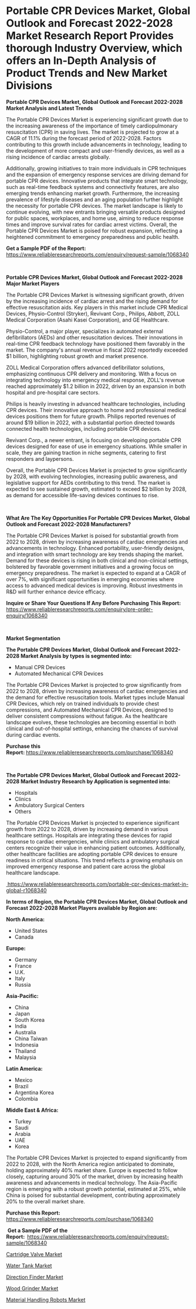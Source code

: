 <p><h1>Portable CPR Devices Market, Global Outlook and Forecast 2022-2028 Market Research Report Provides thorough Industry Overview, which offers an In-Depth Analysis of Product Trends and New Market Divisions</h1></p><p><strong>Portable CPR Devices Market, Global Outlook and Forecast 2022-2028 Market Analysis and Latest Trends</strong></p>
<p><p>The Portable CPR Devices Market is experiencing significant growth due to the increasing awareness of the importance of timely cardiopulmonary resuscitation (CPR) in saving lives. The market is projected to grow at a CAGR of 11.1% during the forecast period of 2022-2028. Factors contributing to this growth include advancements in technology, leading to the development of more compact and user-friendly devices, as well as a rising incidence of cardiac arrests globally.</p><p>Additionally, growing initiatives to train more individuals in CPR techniques and the expansion of emergency response services are driving demand for portable CPR devices. Innovative products that integrate smart technology, such as real-time feedback systems and connectivity features, are also emerging trends enhancing market growth. Furthermore, the increasing prevalence of lifestyle diseases and an aging population further highlight the necessity for portable CPR devices. The market landscape is likely to continue evolving, with new entrants bringing versatile products designed for public spaces, workplaces, and home use, aiming to reduce response times and improve survival rates for cardiac arrest victims. Overall, the Portable CPR Devices Market is poised for robust expansion, reflecting a heightened commitment to emergency preparedness and public health.</p></p>
<p><strong>Get a Sample PDF of the Report:&nbsp;</strong> <a href="https://www.reliableresearchreports.com/enquiry/request-sample/1068340?utm_campaign=3369&utm_medium=2&utm_source=Github&utm_content=ia&utm_term=21032025&utm_id=portable-cpr-devices-market-global-outlook-and-forecast-2022-2028">https://www.reliableresearchreports.com/enquiry/request-sample/1068340</a></p>
<p>&nbsp;</p>
<p><strong>Portable CPR Devices Market, Global Outlook and Forecast 2022-2028 Major Market Players</strong></p>
<p><p>The Portable CPR Devices Market is witnessing significant growth, driven by the increasing incidence of cardiac arrest and the rising demand for effective resuscitation aids. Key players in this market include CPR Medical Devices, Physio-Control (Stryker), Revivant Corp., Philips, Abbott, ZOLL Medical Corporation (Asahi Kasei Corporation), and GE Healthcare.</p><p>Physio-Control, a major player, specializes in automated external defibrillators (AEDs) and other resuscitation devices. Their innovations in real-time CPR feedback technology have positioned them favorably in the market. The company's annual revenue in fiscal 2022 reportedly exceeded $1 billion, highlighting robust growth and market presence.</p><p>ZOLL Medical Corporation offers advanced defibrillator solutions, emphasizing continuous CPR delivery and monitoring. With a focus on integrating technology into emergency medical response, ZOLL's revenue reached approximately $1.2 billion in 2022, driven by an expansion in both hospital and pre-hospital care sectors.</p><p>Philips is heavily investing in advanced healthcare technologies, including CPR devices. Their innovative approach to home and professional medical devices positions them for future growth. Philips reported revenues of around $19 billion in 2022, with a substantial portion directed towards connected health technologies, including portable CPR devices.</p><p>Revivant Corp., a newer entrant, is focusing on developing portable CPR devices designed for ease of use in emergency situations. While smaller in scale, they are gaining traction in niche segments, catering to first responders and laypersons.</p><p>Overall, the Portable CPR Devices Market is projected to grow significantly by 2028, with evolving technologies, increasing public awareness, and legislative support for AEDs contributing to this trend. The market is expected to see sustained growth, estimated to exceed $2 billion by 2028, as demand for accessible life-saving devices continues to rise. </p></p>
<p>&nbsp;</p>
<p><strong>What Are The Key Opportunities For Portable CPR Devices Market, Global Outlook and Forecast 2022-2028 Manufacturers?</strong></p>
<p><p>The Portable CPR Devices Market is poised for substantial growth from 2022 to 2028, driven by increasing awareness of cardiac emergencies and advancements in technology. Enhanced portability, user-friendly designs, and integration with smart technology are key trends shaping the market. Demand for these devices is rising in both clinical and non-clinical settings, bolstered by favorable government initiatives and a growing focus on emergency preparedness. The market is expected to expand at a CAGR of over 7%, with significant opportunities in emerging economies where access to advanced medical devices is improving. Robust investments in R&D will further enhance device efficacy.</p></p>
<p><strong>Inquire or Share Your Questions If Any Before Purchasing This Report:</strong> <a href="https://www.reliableresearchreports.com/enquiry/pre-order-enquiry/1068340?utm_campaign=3369&utm_medium=2&utm_source=Github&utm_content=ia&utm_term=21032025&utm_id=portable-cpr-devices-market-global-outlook-and-forecast-2022-2028">https://www.reliableresearchreports.com/enquiry/pre-order-enquiry/1068340</a></p>
<p>&nbsp;</p>
<p><strong>Market Segmentation</strong></p>
<p><strong>The Portable CPR Devices Market, Global Outlook and Forecast 2022-2028 Market Analysis by types is segmented into:</strong></p>
<p><ul><li>Manual CPR Devices</li><li>Automated Mechanical CPR Devices</li></ul></p>
<p><p>The Portable CPR Devices Market is projected to grow significantly from 2022 to 2028, driven by increasing awareness of cardiac emergencies and the demand for effective resuscitation tools. Market types include Manual CPR Devices, which rely on trained individuals to provide chest compressions, and Automated Mechanical CPR Devices, designed to deliver consistent compressions without fatigue. As the healthcare landscape evolves, these technologies are becoming essential in both clinical and out-of-hospital settings, enhancing the chances of survival during cardiac events.</p></p>
<p><strong>Purchase this Report:&nbsp;</strong><a href="https://www.reliableresearchreports.com/purchase/1068340?utm_campaign=3369&utm_medium=2&utm_source=Github&utm_content=ia&utm_term=21032025&utm_id=portable-cpr-devices-market-global-outlook-and-forecast-2022-2028">https://www.reliableresearchreports.com/purchase/1068340</a></p>
<p>&nbsp;</p>
<p><strong>The Portable CPR Devices Market, Global Outlook and Forecast 2022-2028 Market Industry Research by Application is segmented into:</strong></p>
<p><ul><li>Hospitals</li><li>Clinics</li><li>Ambulatory Surgical Centers</li><li>Others</li></ul></p>
<p><p>The Portable CPR Devices Market is projected to experience significant growth from 2022 to 2028, driven by increasing demand in various healthcare settings. Hospitals are integrating these devices for rapid response to cardiac emergencies, while clinics and ambulatory surgical centers recognize their value in enhancing patient outcomes. Additionally, other healthcare facilities are adopting portable CPR devices to ensure readiness in critical situations. This trend reflects a growing emphasis on improved emergency response and patient care across the global healthcare landscape.</p></p>
<p><a href="https://www.reliableresearchreports.com/portable-cpr-devices-market-in-global-r1068340?utm_campaign=3369&utm_medium=2&utm_source=Github&utm_content=ia&utm_term=21032025&utm_id=portable-cpr-devices-market-global-outlook-and-forecast-2022-2028">&nbsp;https://www.reliableresearchreports.com/portable-cpr-devices-market-in-global-r1068340</a></p>
<p><strong>In terms of Region, the Portable CPR Devices Market, Global Outlook and Forecast 2022-2028 Market Players available by Region are:</strong></p>
<p>
    <p> <strong> North America: </strong>
        <ul>
            <li>United States</li>
            <li>Canada</li>
        </ul>
        </p> 
    <p> <strong> Europe: </strong>
        <ul>
            <li>Germany</li>
            <li>France</li>
            <li>U.K.</li>
            <li>Italy</li>
            <li>Russia</li>
        </ul>
        </p> 
    <p> <strong> Asia-Pacific: </strong>
        <ul>
            <li>China</li>
            <li>Japan</li>
            <li>South Korea</li>
            <li>India</li>
            <li>Australia</li>
            <li>China Taiwan</li>
            <li>Indonesia</li>
            <li>Thailand</li>
            <li>Malaysia</li>
        </ul>
        </p> 
    <p> <strong> Latin America: </strong>
        <ul>
            <li>Mexico</li>
            <li>Brazil</li>
            <li>Argentina Korea</li>
            <li>Colombia</li>
        </ul>
        </p> 
    <p> <strong> Middle East & Africa: </strong>
        <ul>
            <li>Turkey</li>
            <li>Saudi</li>
            <li>Arabia</li>
            <li>UAE</li>
            <li>Korea</li>
        </ul>
    </p>
    </p>
<p><p>The Portable CPR Devices Market is projected to expand significantly from 2022 to 2028, with the North America region anticipated to dominate, holding approximately 40% market share. Europe is expected to follow closely, capturing around 30% of the market, driven by increasing health awareness and advancements in medical technology. The Asia-Pacific region is emerging with a robust growth potential, estimated at 25%, while China is poised for substantial development, contributing approximately 20% to the overall market share.</p></p>
<p><strong>Purchase this Report: </strong><a href="https://www.reliableresearchreports.com/purchase/1068340?utm_campaign=3369&utm_medium=2&utm_source=Github&utm_content=ia&utm_term=21032025&utm_id=portable-cpr-devices-market-global-outlook-and-forecast-2022-2028">https://www.reliableresearchreports.com/purchase/1068340</a></p>
<p>&nbsp;<strong>Get a Sample PDF of the Report:&nbsp;&nbsp;</strong><a href="https://www.reliableresearchreports.com/enquiry/request-sample/1068340?utm_campaign=3369&utm_medium=2&utm_source=Github&utm_content=ia&utm_term=21032025&utm_id=portable-cpr-devices-market-global-outlook-and-forecast-2022-2028">https://www.reliableresearchreports.com/enquiry/request-sample/1068340</a></p>
<p><strong></strong></p>
<p><p><a href="https://www.linkedin.com/pulse/in-depth-analysis-size-cartridge-valve-market-its-rapidgrowth-guwnf?utm_campaign=3369&utm_medium=2&utm_source=Github&utm_content=ia&utm_term=21032025&utm_id=portable-cpr-devices-market-global-outlook-and-forecast-2022-2028">Cartridge Valve Market</a></p><p><a href="https://www.linkedin.com/pulse/global-water-tank-market-trends-applications-forecast-indicate-jq94f?utm_campaign=3369&utm_medium=2&utm_source=Github&utm_content=ia&utm_term=21032025&utm_id=portable-cpr-devices-market-global-outlook-and-forecast-2022-2028">Water Tank Market</a></p><p><a href="https://www.linkedin.com/pulse/detailed-direction-finder-market-analysis-2025-2032-dyxif?utm_campaign=3369&utm_medium=2&utm_source=Github&utm_content=ia&utm_term=21032025&utm_id=portable-cpr-devices-market-global-outlook-and-forecast-2022-2028">Direction Finder Market</a></p><p><a href="https://www.linkedin.com/pulse/wood-grinder-market-size-types-share-forecast-research-from-kslre?utm_campaign=3369&utm_medium=2&utm_source=Github&utm_content=ia&utm_term=21032025&utm_id=portable-cpr-devices-market-global-outlook-and-forecast-2022-2028">Wood Grinder Market</a></p><p><a href="https://www.linkedin.com/pulse/market-dynamics-detailed-examination-material-handling-robots-4lebf?utm_campaign=3369&utm_medium=2&utm_source=Github&utm_content=ia&utm_term=21032025&utm_id=portable-cpr-devices-market-global-outlook-and-forecast-2022-2028">Material Handling Robots Market</a></p></p>